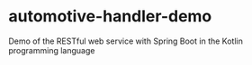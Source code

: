 # automotive-handler-demo
Demo of the RESTful web service with Spring Boot in the Kotlin programming language
